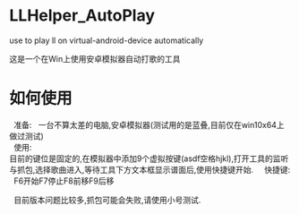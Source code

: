 # LLHelper_AutoPlay
use to play ll on virtual-android-device automatically  
  
这是一个在Win上使用安卓模拟器自动打歌的工具  
  
# 如何使用  
 
准备:  
一台不算太差的电脑,安卓模拟器(测试用的是蓝叠,目前仅在win10x64上做过测试)  
  
使用:  
目前的键位是固定的,在模拟器中添加9个虚拟按键(asdf空格hjkl),打开工具的监听与抓包,选择歌曲进入,等待工具下方文本框显示谱面后,使用快捷键开始.  
  
快捷键:  
F6开始F7停止F8前移F9后移  
  
  
  
目前版本问题比较多,抓包可能会失败,请使用小号测试.
